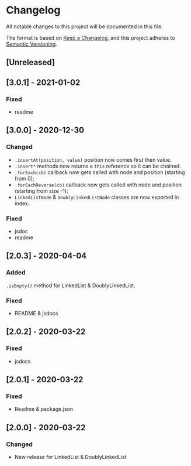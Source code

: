 # Changelog
All notable changes to this project will be documented in this file.

The format is based on [Keep a Changelog](https://keepachangelog.com/en/1.0.0/),
and this project adheres to [Semantic Versioning](https://semver.org/spec/v2.0.0.html).

## [Unreleased]

## [3.0.1] - 2021-01-02

### Fixed
- readme

## [3.0.0] - 2020-12-30
### Changed
- `.insertAt(position, value)` position now comes first then value.
- `.insert*` methods now returns a `this` reference so it can be chained.
- `.forEach(cb)` callback now gets called with node and position (starting from 0);
- `.forEachReverse(cb)` callback now gets called with node and position (starting from size -1);
- `LinkedListNode` & `DoublyLinkedListNode` classes are now exported in index.

### Fixed
- jsdoc
- readme

## [2.0.3] - 2020-04-04
### Added
`.isEmpty()` method for LinkedList & DoublyLinkedList.

### Fixed
- README & jsdocs

## [2.0.2] - 2020-03-22
### Fixed
- jsdocs

## [2.0.1] - 2020-03-22
### Fixed
- Readme & package.json

## [2.0.0] - 2020-03-22
### Changed
- New release for LinkedList & DoublyLinkedList
